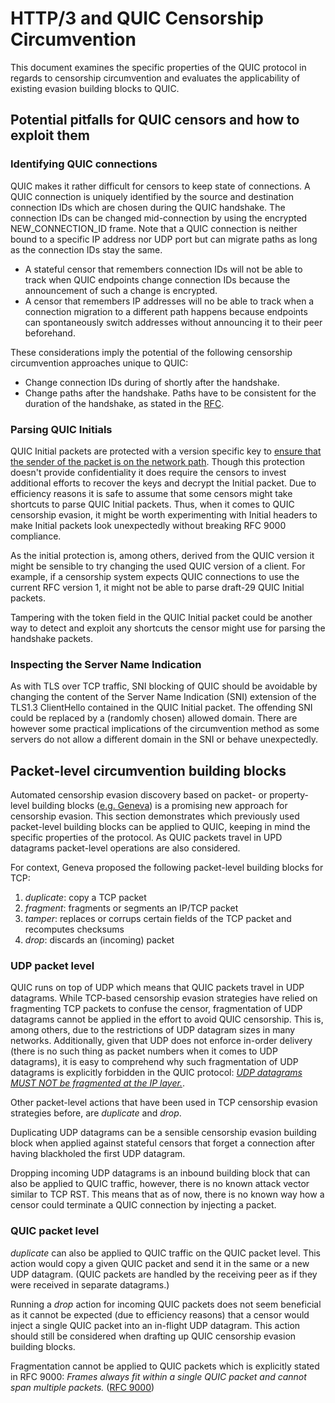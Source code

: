 # HTTP/3 and QUIC Censorship Circumvention

This document examines the specific properties of the QUIC protocol in regards to censorship circumvention and evaluates the applicability of existing evasion building blocks to QUIC.

## Potential pitfalls for QUIC censors and how to exploit them

### Identifying QUIC connections
QUIC makes it rather difficult for censors to keep state of connections.
A QUIC connection is uniquely identified by the source and destination connection IDs which are chosen during the QUIC handshake. The connection IDs can be changed mid-connection by using the encrypted NEW_CONNECTION_ID frame. Note that a QUIC connection is neither bound to a specific IP address nor UDP port but can migrate paths as long as the connection IDs stay the same.
- A stateful censor that remembers connection IDs will not be able to track when QUIC endpoints change connection IDs because the announcement of such a change is encrypted. 
- A censor that remembers IP addresses will no be able to track when a connection migration to a different path happens because endpoints can spontaneously switch addresses without announcing it to their peer beforehand.

These considerations imply the potential of the following censorship circumvention approaches unique to QUIC:
- Change connection IDs during of shortly after the handshake.
- Change paths after the handshake. Paths have to be consistent for the duration of the handshake, as stated in the [RFC](https://www.rfc-editor.org/rfc/rfc9000.html#name-connection-migration).

### Parsing QUIC Initials
QUIC Initial packets are protected with a version specific key to [ensure that the sender of the packet is on the network path](https://www.rfc-editor.org/rfc/rfc9000.html#name-protected-packets). Though this protection doesn't provide confidentiality it does require the censors to invest additional efforts to recover the keys and decrypt the Initial packet. Due to efficiency reasons it is safe to assume that some censors might take shortcuts to parse QUIC Initial packets. Thus, when it comes to QUIC censorship evasion, it might be worth experimenting with Initial headers to make Initial packets look unexpectedly without breaking RFC 9000 compliance.<br/>

As the initial protection is, among others, derived from the QUIC version it might be sensible to try changing the used QUIC version of a client. For example, if a censorship system expects QUIC connections to use the current RFC version 1, it might not be able to parse draft-29 QUIC Initial packets.<br/>

Tampering with the token field in the QUIC Initial packet could be another way to detect and exploit any shortcuts the censor might use for parsing the handshake packets.

### Inspecting the Server Name Indication
As with TLS over TCP traffic, SNI blocking of QUIC should be avoidable by changing the content of the Server Name Indication (SNI) extension of the TLS1.3 ClientHello contained in the QUIC Initial packet. The offending SNI could be replaced by a (randomly chosen) allowed domain. There are however some practical implications of the circumvention method as some servers do not allow a different domain in the SNI or behave unexpectedly.

## Packet-level circumvention building blocks
Automated censorship evasion discovery based on packet- or property-level building blocks ([e.g. Geneva](https://geneva.cs.umd.edu/papers/geneva_ccs19.pdf)) is a promising new approach for censorship evasion.
This section demonstrates which previously used packet-level building blocks can be applied to QUIC, keeping in mind the specific properties of the protocol. As QUIC packets travel in UPD datagrams packet-level operations are also considered.<br/>

For context, Geneva proposed the following packet-level building blocks for TCP:
1. *duplicate*: copy a TCP packet
2. *fragment*: fragments or segments an IP/TCP packet
3. *tamper*: replaces or corrups certain fields of the TCP packet and recomputes checksums 
4. *drop*: discards an (incoming) packet

### UDP packet level
QUIC runs on top of UDP which means that QUIC packets travel in UDP datagrams. 
While TCP-based censorship evasion strategies have relied on fragmenting TCP packets to confuse the censor, fragmentation of UDP datagrams cannot be applied in the effort to avoid QUIC censorship. This is, among others, due to the restrictions of UDP datagram sizes in many networks. Additionally, given that UDP does not enforce in-order delivery (there is no such thing as packet numbers when it comes to UDP datagrams), it is easy to comprehend why such fragmentation of UDP datagrams is explicitly forbidden in the QUIC protocol: [*UDP datagrams MUST NOT be fragmented at the IP layer.*](https://www.rfc-editor.org/rfc/rfc9000.html#name-datagram-size). <br/>

Other packet-level actions that have been used in TCP censorship evasion strategies before, are *duplicate* and *drop*. <br/>

Duplicating UDP datagrams can be a sensible censorship evasion building block when applied against stateful censors that forget a connection after having blackholed the first UDP datagram. <br/>

Dropping incoming UDP datagrams is an inbound building block that can also be applied to QUIC traffic, however, there is no known attack vector similar to TCP RST. This means that as of now, there is no known way how a censor could terminate a QUIC connection by injecting a packet. <br/>

### QUIC packet level
*duplicate* can also be applied to QUIC traffic on the QUIC packet level. This action would copy a given QUIC packet and send it in the same or a new UDP datagram. (QUIC packets are handled by the receiving peer as if they were received in separate datagrams.) <br/>

Running a *drop* action for incoming QUIC packets does not seem beneficial as it cannot be expected (due to efficiency reasons) that a censor would inject a single QUIC packet into an in-flight UDP datagram. This action should still be considered when drafting up QUIC censorship evasion building blocks.<br/>

Fragmentation cannot be applied to QUIC packets which is explicitly stated in RFC 9000: *Frames always fit within a single QUIC packet and cannot span multiple packets.* ([RFC 9000](https://www.rfc-editor.org/rfc/rfc9000.html#name-frames-and-frame-types))
